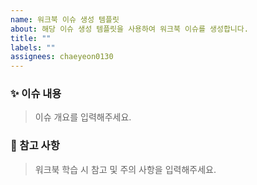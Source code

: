 ```yaml
---
name: 워크북 이슈 생성 템플릿
about: 해당 이슈 생성 템플릿을 사용하여 워크북 이슈를 생성합니다.
title: ""
labels: ""
assignees: chaeyeon0130
---
```


<!-- 이슈 제목 : Chpater01_서버란 무엇인가(소켓&멀티 프로세스) -->

### ✨ 이슈 내용

> 이슈 개요를 입력해주세요.
> <br/>

### 📍 참고 사항

> 워크북 학습 시 참고 및 주의 사항을 입력해주세요.
